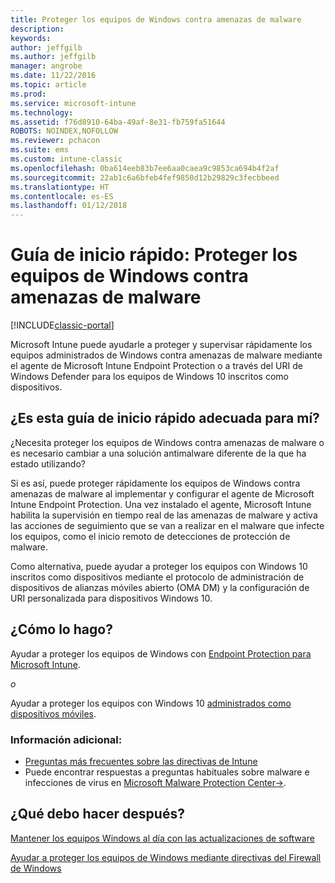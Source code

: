 ```yaml
---
title: Proteger los equipos de Windows contra amenazas de malware
description: 
keywords: 
author: jeffgilb
ms.author: jeffgilb
manager: angrobe
ms.date: 11/22/2016
ms.topic: article
ms.prod: 
ms.service: microsoft-intune
ms.technology: 
ms.assetid: f76d8910-64ba-49af-8e31-fb759fa51644
ROBOTS: NOINDEX,NOFOLLOW
ms.reviewer: pchacon
ms.suite: ems
ms.custom: intune-classic
ms.openlocfilehash: 0ba614eeb83b7ee6aa0caea9c9853ca694b4f2af
ms.sourcegitcommit: 22ab1c6a6bfeb4fef9850d12b29829c3fecbbeed
ms.translationtype: HT
ms.contentlocale: es-ES
ms.lasthandoff: 01/12/2018
---
```

# <a name="quick-start-guide-protect-windows-pcs-against-malware-threats"></a>Guía de inicio rápido: Proteger los equipos de Windows contra amenazas de malware

[!INCLUDE[classic-portal](../includes/classic-portal.md)]

Microsoft Intune puede ayudarle a proteger y supervisar rápidamente los equipos administrados de Windows contra amenazas de malware mediante el agente de Microsoft Intune Endpoint Protection o a través del URI de Windows Defender para los equipos de Windows 10 inscritos como dispositivos.

## <a name="is-this-quick-start-guide-right-for-me"></a>¿Es esta guía de inicio rápido adecuada para mí?
¿Necesita proteger los equipos de Windows contra amenazas de malware o es necesario cambiar a una solución antimalware diferente de la que ha estado utilizando?

Si es así, puede proteger rápidamente los equipos de Windows contra amenazas de malware al implementar y configurar el agente de Microsoft Intune Endpoint Protection. Una vez instalado el agente, Microsoft Intune habilita la supervisión en tiempo real de las amenazas de malware y activa las acciones de seguimiento que se van a realizar en el malware que infecte los equipos, como el inicio remoto de detecciones de protección de malware.

Como alternativa, puede ayudar a proteger los equipos con Windows 10 inscritos como dispositivos mediante el protocolo de administración de dispositivos de alianzas móviles abierto (OMA DM) y la configuración de URI personalizada para dispositivos Windows 10.

## <a name="how-do-i-do-it"></a>¿Cómo lo hago?
Ayudar a proteger los equipos de Windows con [Endpoint Protection para Microsoft Intune](/intune-classic/deploy-use/help-secure-windows-pcs-with-endpoint-protection-for-microsoft-intune).

*o*

Ayudar a proteger los equipos con Windows 10 [administrados como dispositivos móviles](/intune-classic/deploy-use/windows-10-policy-settings-in-microsoft-intune).


### <a name="additional-information"></a>Información adicional:
- [Preguntas más frecuentes sobre las directivas de Intune](/intune-classic/deploy-use/manage-settings-and-features-on-your-devices-with-microsoft-intune-policies#frequently-asked-questions-about-intune-policies)
- Puede encontrar respuestas a preguntas habituales sobre malware e infecciones de virus en <a href="https://www.microsoft.com/security/portal/mmpc/" target="_blank">Microsoft Malware Protection Center&rarr;</a>.


## <a name="what-should-i-do-next"></a>¿Qué debo hacer después?
[Mantener los equipos Windows al día con las actualizaciones de software](/intune-classic/deploy-use/keep-windows-pcs-up-to-date-with-software-updates-in-microsoft-intune)

[Ayudar a proteger los equipos de Windows mediante directivas del Firewall de Windows](/intune-classic/deploy-use/help-protect-windows-pcs-using-windows-firewall-policies-in-microsoft-intune)
